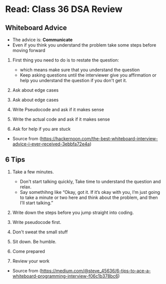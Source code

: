 # Read: Class 36 DSA Review
## Whiteboard Advice
- The advice is: **Communicate**
- Even if you think you understand the problem take some steps before moving forward
1. First thing you need to do is to restate the question:
	- which means make sure that you understand the question 
	- Keep asking questions until the interviewer give you affirmation or help you understand the question 
		if you don't get it.


2. Ask about edge cases

3. Ask about edge cases

4. Write Pseudocode and ask if it makes sense

5. Write the actual code and ask if it makes sense

6. Ask for help if you are stuck

- Source from (https://hackernoon.com/the-best-whiteboard-interview-advice-i-ever-received-3ebbfa72e4a)


## 6 Tips

1. Take a few minutes.
	- Don't start talking quickly, Take time to understand the question and relax.
	- Say somethihng like “Okay, got it. If it’s okay with you, I’m just going to take a minute or two here and think about the problem, and then I’ll start talking.”

2. Write down the steps before you jump straight into coding.

3. Write pseudocode first.

4. Don't sweat the small stuff

5. Sit down. Be humble.

6. Come prepared

7. Review your work

- Source from (https://medium.com/@steve_45636/6-tips-to-ace-a-whiteboard-programming-interview-f06c1b378bc6)